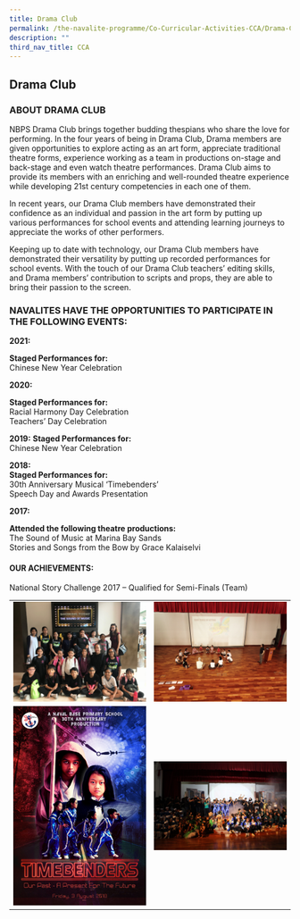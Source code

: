 ```yaml
---
title: Drama Club
permalink: /the-navalite-programme/Co-Curricular-Activities-CCA/Drama-Club/
description: ""
third_nav_title: CCA
---
```

## Drama Club

### ABOUT DRAMA CLUB

NBPS Drama Club brings together budding thespians who share the love for performing. In the four years of being in Drama Club, Drama members are given opportunities to explore acting as an art form, appreciate traditional theatre forms, experience working as a team in productions on-stage and back-stage and even watch theatre performances. Drama Club aims to provide its members with an enriching and well-rounded theatre experience while developing 21st century competencies in each one of them.

In recent years, our Drama Club members have demonstrated their confidence as an individual and passion in the art form by putting up various performances for school events and attending learning journeys to appreciate the works of other performers.

Keeping up to date with technology, our Drama Club members have demonstrated their versatility by putting up recorded performances for school events. With the touch of our Drama Club teachers’ editing skills, and Drama members’ contribution to scripts and props, they are able to bring their passion to the screen.

### NAVALITES HAVE THE OPPORTUNITIES TO PARTICIPATE IN THE FOLLOWING EVENTS:

**2021:**

**Staged Performances for:** <br>
Chinese New Year Celebration

  

**2020:**

**Staged Performances for:** <br>
Racial Harmony Day Celebration  <br>
Teachers’ Day Celebration

**2019:**
**Staged Performances for:**<br>
Chinese New Year Celebration

**2018:**<br>
**Staged Performances for:**<br>
30th Anniversary Musical ‘Timebenders’<br>
Speech Day and Awards Presentation

  

**2017:**&nbsp;

**Attended the following theatre productions:**&nbsp;<br>
The Sound of Music at Marina Bay Sands<br>
Stories and Songs from the Bow by Grace Kalaiselvi

  

#### OUR ACHIEVEMENTS:

National Story Challenge 2017 – Qualified for Semi-Finals (Team)



|  |  |  
| -------- | -------- | 
|   ![](/images/drama1.jpeg)   |   ![](/images/drama3.jpeg)   |     
|   ![](/images/drama4.jpeg)   |   ![](/images/drama5.jpeg)   |